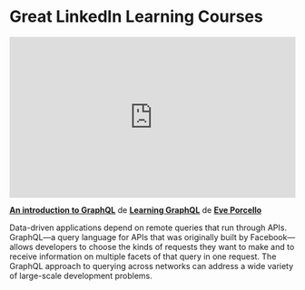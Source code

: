 <h1>Great LinkedIn Learning Courses </h1>

<div style="position:relative;height:0;padding-bottom:56.25%"><iframe width="640" height="360" src="https://www.linkedin.com/learning/embed/learning-graphql-11292553/an-introduction-to-graphql?autoplay=false&claim=AQFpCpRqCGM0PgAAAYLsvLLEklvYn085k-YwVl3KO2YWcUgqwqYBBWe01n0is98iNLUbLVtE8QM9Wd13WAI3k_YJkr9GaZbWhlK6omxLHqZGl7_Qln4lGS-VDGjrJofSK5tTkEA5ttClxIndNItRzfcFX5Ey1U_H_aPqAdEIvSgGd879C-obhxL63QPd7n7p-iwUX7JuSb2t20NR-RwMksuTjAhJXr1gwEEWUAxbqDFyNu-fWEROPOHIUj4FMISj9mWS1Iy_QLbyCUxLDsM3fKurFHLUKCvgFRVLtMWkInol0BOVwNDTUwdVTxSEx_s5vuWhmwIH5SonohHIePjGKqWCRMkFxXaTn_DzG8jynSe22kmgZhoIEsQj9x_ueZlH79s3JSVV47U8UwZiTlRGnGM-j7vfivYmbLTne13sPdL7Efhbex0fqbS1T7QXf1ubiZaZXGUgJ3tUxPou9VUiJ_2svwig5oVwQroCE1GNx0ljXNHD1FqKYLXcHx5HeU_hq8nzEIxOz38_eUQjtCAetxklJBXGJH9FHOKe-ia60RJMniJ6aL2xpWanPqfT2PQ3JtQzb4XtgIS5xDiPxpQv0Q3Dj9E_HjJpDT6NtiI1BTdIGRm1TyKkhn2zEz1BoJykv1w6OoXv-Ad3l1nZJj4XS4w1RWD1TJohdkhSl1TG2P7dHAJDfcYSqVp0nF989KIDFl65VxjvwDYbDRs0NYZt11jwMSVU4TK9w_64_5Y9n-0qk60gZTzCSaliPkVXNPP-DDjBB58YvYCMKRlBubSwYfWgpQclM4BgSQr_PWMs1R5j1w07Te_08lWNjK1WdMsqfA3zmSSkgfzPWACQhP5YruJAxtJY7FoQNnmJ1WxtVmVUZJt4VqMhX9UXwAlUGMbu8LnanHphMykS9Izk3eCW__jG1nY0wjMsgt0SWrc1VAanbA-YcvBQaNrFHh1liZsi6pdG_BiC9IBjfCXljhTw5VaRq8SFgtKJRFeb_k0-CHQjB7y3TaPGzkhwrCiRWuq8xcb5vq5Eh7jhSKjBhReB_K3KPvkX8pqj5zdjVS20twjHdBkBm7jT9s087Af6yVwI0kmofqaPkWW7cdTz5mIsf8B5AwQXyN9GyKHDuGdSmPXnd_D0DWQ1r-3tn6SzmkZYh-OBa4QblM29Jxpa9GWdVkh8192yL7oyQGxM&lipi=urn%3Ali%3Apage%3Ad_learning_content%3BRCsqjVprQqyQVAc1W234ww%3D%3D&licu" mozallowfullscreen="true" webkitallowfullscreen="true" allowfullscreen="true" frameborder="0" style="position:absolute;width:100%;height:100%;left:0"></iframe></div><p><strong><a href="https://www.linkedin.com/learning/learning-graphql-11292553/an-introduction-to-graphql?trk=embed_lil">An introduction to GraphQL</a></strong> de <strong><a href="https://www.linkedin.com/learning/learning-graphql-11292553?trk=embed_lil">Learning GraphQL</a></strong> de <strong><a href="https://www.linkedin.com/learning/instructors/eve-porcello?trk=embed_lil">Eve Porcello</a></strong></p>

Data-driven applications depend on remote queries that run through APIs. GraphQL—a query language for APIs that was originally built by Facebook—allows developers to choose the kinds of requests they want to make and to receive information on multiple facets of that query in one request. The GraphQL approach to querying across networks can address a wide variety of large-scale development problems.
